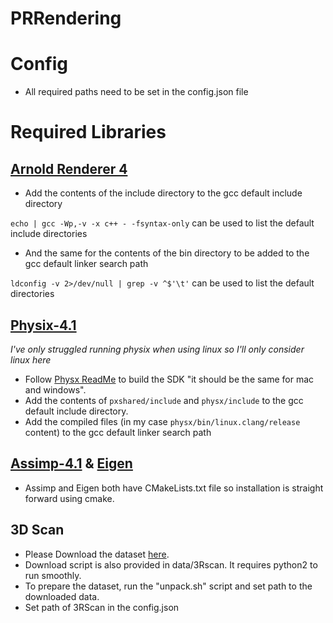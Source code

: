 # PRRendering

# Config
- All required paths need to be set in the config.json file

# Required Libraries

## [Arnold Renderer 4](https://www.arnoldrenderer.com/arnold/download/archive/arnold-sdk/4.2.9.0/)
- Add the contents of the include directory to the gcc default include directory

`echo | gcc -Wp,-v -x c++ - -fsyntax-only` can be used to list the default include directories
- And the same for the contents of the bin directory to be added to the gcc default linker search path

`ldconfig -v 2>/dev/null | grep -v ^$'\t'` can be used to list the default directories
## [Physix-4.1](https://github.com/NVIDIAGameWorks/PhysX)
*I've only struggled running physix when using linux so I'll only consider linux here*

- Follow [Physx ReadMe](https://gameworksdocs.nvidia.com/PhysX/4.1/documentation/platformreadme/linux/readme_linux.html) to build the SDK "it should be the same for mac and windows". 
- Add the contents of `pxshared/include` and `physx/include` to the gcc default include directory.
- Add the compiled files (in my case `physx/bin/linux.clang/release` content) to the gcc default linker search path

## [Assimp-4.1](http://www.assimp.org/index.php/downloads/) & [Eigen](http://eigen.tuxfamily.org/index.php?title=Main_Page)
- Assimp and Eigen both have CMakeLists.txt file so installation is straight forward using cmake.

## 3D Scan
- Please Download the dataset [here](https://waldjohannau.github.io/RIO/).
- Download script is also provided in data/3Rscan. It requires python2 to run smoothly.
- To prepare the dataset, run the "unpack.sh" script and set path to the downloaded data.
- Set path of 3RScan in the config.json

